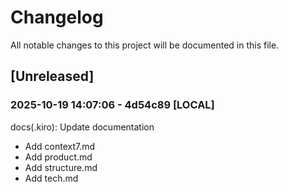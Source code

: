 # Changelog

All notable changes to this project will be documented in this file.

## [Unreleased]

### 2025-10-19 14:07:06 - 4d54c89 [LOCAL]

docs(.kiro): Update documentation

- Add context7.md
- Add product.md
- Add structure.md
- Add tech.md